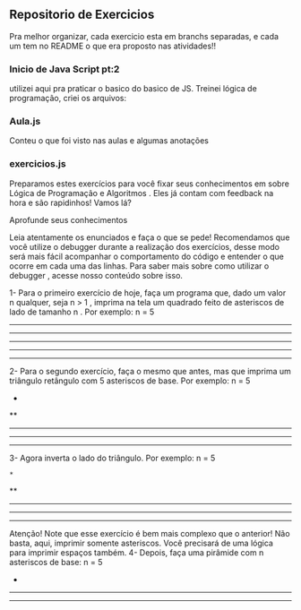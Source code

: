 ## Repositorio de Exercicios
Pra melhor organizar, cada exercicio esta em branchs separadas, e cada um tem no README o que era proposto nas atividades!!
### Inicio de Java Script pt:2

utilizei aqui pra praticar o basico do basico de JS.
Treinei lógica de programação, criei os arquivos:

### Aula.js

Conteu o que foi visto nas aulas e algumas anotações

### exercicios.js

Preparamos estes exercícios para você fixar seus conhecimentos em sobre Lógica de Programação e Algoritmos . Eles já contam com feedback na hora e são rapidinhos! Vamos lá?

Aprofunde seus conhecimentos

Leia atentamente os enunciados e faça o que se pede!
Recomendamos que você utilize o debugger durante a realização dos exercícios, desse modo será mais fácil acompanhar o comportamento do código e entender o que ocorre em cada uma das linhas. Para saber mais sobre como utilizar o debugger , acesse nosso conteúdo sobre isso.

1- Para o primeiro exercício de hoje, faça um programa que, dado um valor n qualquer, seja n > 1 , imprima na tela um quadrado feito de asteriscos de lado de tamanho n . Por exemplo:
n = 5

*****
*****
*****
*****
*****

2- Para o segundo exercício, faça o mesmo que antes, mas que imprima um triângulo retângulo com 5 asteriscos de base. Por exemplo:
n = 5

*
**
***
****
*****

3- Agora inverta o lado do triângulo. Por exemplo:
n = 5

    *
   **
  ***
 ****
*****

Atenção! Note que esse exercício é bem mais complexo que o anterior! Não basta, aqui, imprimir somente asteriscos. Você precisará de uma lógica para imprimir espaços também.
4- Depois, faça uma pirâmide com n asteriscos de base:
n = 5

  *
 ***
*****